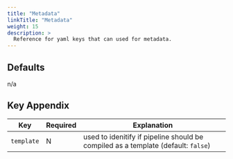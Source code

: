 ```yaml
---
title: "Metadata"
linkTitle: "Metadata"
weight: 15
description: >
  Reference for yaml keys that can used for metadata.
---
```


## Defaults

n/a

## Key Appendix

| Key | Required | Explanation |
|---|---|---|
| `template` | N | used to idenitify if pipeline should be compiled as a template (default: `false`) |
